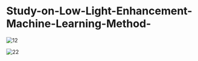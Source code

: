# Study-on-Low-Light-Enhancement-Machine-Learning-Method-


![12](https://user-images.githubusercontent.com/108604868/201374175-52398969-fc11-43e6-8c65-2c184e742bc4.jpg)


![22](https://user-images.githubusercontent.com/108604868/201374212-8438cd38-c19b-41bc-b80a-ebc14ea4f7b3.jpg)
